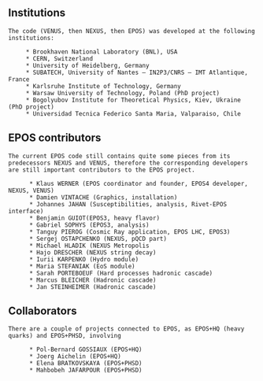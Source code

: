 ## Institutions

    The code (VENUS, then NEXUS, then EPOS) was developed at the following institutions:

         * Brookhaven National Laboratory (BNL), USA 
         * CERN, Switzerland
         * University of Heidelberg, Germany 
         * SUBATECH, University of Nantes – IN2P3/CNRS – IMT Atlantique, France 
         * Karlsruhe Institute of Technology, Germany
         * Warsaw University of Technology, Poland (PhD project)
         * Bogolyubov Institute for Theoretical Physics, Kiev, Ukraine (PhD project)
         * Universidad Tecnica Federico Santa Maria, Valparaiso, Chile

## EPOS contributors

    The current EPOS code still contains quite some pieces from its
    predecessors NEXUS and VENUS, therefore the corresponding developers
    are still important contributors to the EPOS project.

          * Klaus WERNER (EPOS coordinator and founder, EPOS4 developer, NEXUS, VENUS)
          * Damien VINTACHE (Graphics, installation)
          * Johannes JAHAN (Susceptibilities, analysis, Rivet-EPOS interface)
          * Benjamin GUIOT(EPOS3, heavy flavor) 
          * Gabriel SOPHYS (EPOS3, analysis) 
          * Tanguy PIEROG (Cosmic Ray application, EPOS LHC, EPOS3) 
          * Sergej OSTAPCHENKO (NEXUS, pQCD part)
          * Michael HLADIK (NEXUS Metropolis
          * Hajo DRESCHER (NEXUS string decay)
          * Iurii KARPENKO (Hydro module)
          * Maria STEFANIAK (EoS module) 
          * Sarah PORTEBOEUF (Hard processes hadronic cascade)
          * Marcus BLEICHER (Hadronic cascade)
          * Jan STEINHEIMER (Hadronic cascade)

## Collaborators

    There are a couple of projects connected to EPOS, as EPOS+HQ (heavy
    quarks) and EPOS+PHSD, involving

          * Pol-Bernard GOSSIAUX (EPOS+HQ)
          * Joerg Aichelin (EPOS+HQ)
          * Elena BRATKOVSKAYA (EPOS+PHSD)
          * Mahbobeh JAFARPOUR (EPOS+PHSD)

